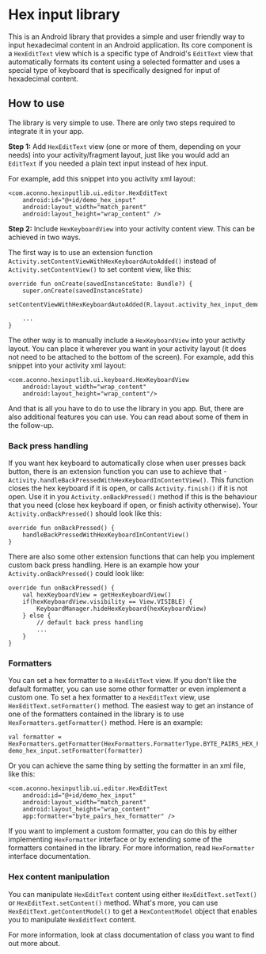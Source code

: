 # Hex input library
This is an Android library that provides a simple and user friendly way to input hexadecimal content in an Android application. Its core component is a `HexEditText` view which is a specific type of Android's `EditText` view that automatically formats its content using a selected formatter and uses a special type of keyboard that is specifically designed for input of hexadecimal content.

## How to use
The library is very simple to use. There are only two steps required to integrate it in your app.

**Step 1:** Add `HexEditText` view (one or more of them, depending on your needs) into your activity/fragment layout, just like you would add an `EditText` if you needed a plain text input instead of hex input.

For example, add this snippet into you activity xml layout:

```
<com.aconno.hexinputlib.ui.editor.HexEditText
    android:id="@+id/demo_hex_input"
    android:layout_width="match_parent"
    android:layout_height="wrap_content" />
```


**Step 2:** Include `HexKeyboardView` into your activity content view. This can be achieved in two ways. 

The first way is to use an extension function `Activity.setContentViewWithHexKeyboardAutoAdded()` instead of `Activity.setContentView()` to set content view, like this:

```
override fun onCreate(savedInstanceState: Bundle?) {
    super.onCreate(savedInstanceState)
    setContentViewWithHexKeyboardAutoAdded(R.layout.activity_hex_input_demo)

    ...
}
```

The other way is to manually include a `HexKeyboardView` into your activity layout. You can place it wherever you want in your activity layout (it does not need to be attached to the bottom of the screen). For example, add this snippet into your activity xml layout:

```
<com.aconno.hexinputlib.ui.keyboard.HexKeyboardView
    android:layout_width="wrap_content"
    android:layout_height="wrap_content"/>
```

And that is all you have to do to use the library in you app. But, there are also additional features you can use. You can read about some of them in the follow-up.

### Back press handling
If you want hex keyboard to automatically close when user presses back button, there is an extension function you can use to achieve that - `Activity.handleBackPressedWithHexKeyboardInContentView()`. This function closes the hex keyboard if it is open, or calls `Activity.finish()` if it is not open. Use it in you `Activity.onBackPressed()` method if this is the behaviour that you need (close hex keyboard if open, or finish activity otherwise). Your `Activity.onBackPressed()` should look like this:

```
override fun onBackPressed() {
    handleBackPressedWithHexKeyboardInContentView()
}
```

There are also some other extension functions that can help you implement custom back press handling. Here is an example how your `Activity.onBackPressed()` could look like:

```
override fun onBackPressed() {
    val hexKeyboardView = getHexKeyboardView()
    if(hexKeyboardView.visibility == View.VISIBLE) {
        KeyboardManager.hideHexKeyboard(hexKeyboardView)
    } else {
        // default back press handling
        ...
    }
}
```

### Formatters
You can set a hex formatter to a `HexEditText` view. If you don't like the default formatter, you can use some other formatter or even implement a custom one. To set a hex formatter to a `HexEditText` view, use `HexEditText.setFormatter()` method. The easiest way to get an instance of one of the formatters contained in the library is to use `HexFormatters.getFormatter()` method. Here is an example:

```
val formatter = HexFormatters.getFormatter(HexFormatters.FormatterType.BYTE_PAIRS_HEX_FORMATTER)
demo_hex_input.setFormatter(formatter)
```

Or you can achieve the same thing by setting the formatter in an xml file, like this:

```
<com.aconno.hexinputlib.ui.editor.HexEditText
    android:id="@+id/demo_hex_input"
    android:layout_width="match_parent"
    android:layout_height="wrap_content" 
    app:formatter="byte_pairs_hex_formatter" />
```

If you want to implement a custom formatter, you can do this by either implementing `HexFormatter` interface or by extending some of the formatters contained in the library. For more information, read `HexFormatter` interface documentation.

### Hex content manipulation
You can manipulate `HexEditText` content using either `HexEditText.setText()` or `HexEditText.setContent()` method. What's more, you can use `HexEditText.getContentModel()` to get a `HexContentModel` object that enables you to manipulate `HexEditText` content.


For more information, look at class documentation of class you want to find out more about.
